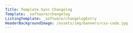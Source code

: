 ```yaml
---
Title: Template Sync Changelog
Template: _software/changelog
ListingTemplate: _software/changelogEntry
HeaderBackgroundImage: /assets/img/banners/css-code.jpg
---
```

